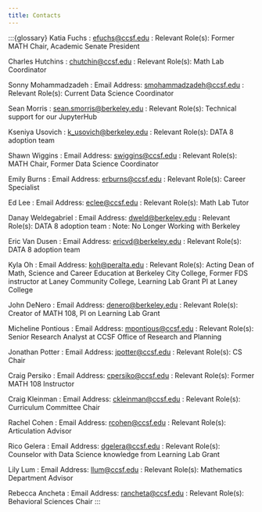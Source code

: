 ```yaml
---
title: Contacts
---
```


:::{glossary}
Katia Fuchs
: efuchs@ccsf.edu
: Relevant Role(s): Former MATH Chair, Academic Senate President

Charles Hutchins
: chutchin@ccsf.edu
: Relevant Role(s): Math Lab Coordinator

Sonny Mohammadzadeh
: Email Address: smohammadzadeh@ccsf.edu
: Relevant Role(s): Current Data Science Coordinator

Sean Morris
: sean.smorris@berkeley.edu
: Relevant Role(s): Technical support for our JupyterHub

Kseniya Usovich
: k_usovich@berkeley.edu
: Relevant Role(s): DATA 8 adoption team

Shawn Wiggins
: Email Address: swiggins@ccsf.edu
: Relevant Role(s): MATH Chair, Former Data Science Coordinator

Emily Burns
: Email Address: erburns@ccsf.edu
: Relevant Role(s): Career Specialist

Ed Lee
: Email Address: eclee@ccsf.edu
: Relevant Role(s): Math Lab Tutor

Danay Weldegabriel
: Email Address: dweld@berkeley.edu
: Relevant Role(s): DATA 8 adoption team
: Note: No Longer Working with Berkeley

Eric Van Dusen
: Email Address: ericvd@berkeley.edu
: Relevant Role(s): DATA 8 adoption team

Kyla Oh
: Email Address: koh@peralta.edu
: Relevant Role(s): Acting Dean of Math, Science and Career Education at Berkeley City College, Former FDS instructor at Laney Community College, Learning Lab Grant PI at Laney College

John DeNero
: Email Address: denero@berkeley.edu
: Relevant Role(s): Creator of MATH 108, PI on Learning Lab Grant

Micheline Pontious
: Email Address: mpontious@ccsf.edu
: Relevant Role(s): Senior Research Analyst at CCSF Office of Research and Planning

Jonathan Potter
: Email Address: jpotter@ccsf.edu
: Relevant Role(s): CS Chair

Craig Persiko
: Email Address: cpersiko@ccsf.edu
: Relevant Role(s): Former MATH 108 Instructor

Craig Kleinman
: Email Address: ckleinman@ccsf.edu
: Relevant Role(s): Curriculum Committee Chair

Rachel Cohen
: Email Address: rcohen@ccsf.edu
: Relevant Role(s): Articulation Advisor

Rico Gelera
: Email Address: dgelera@ccsf.edu
: Relevant Role(s): Counselor with Data Science knowledge from Learning Lab Grant

Lily Lum
: Email Address: llum@ccsf.edu
: Relevant Role(s): Mathematics Department Advisor

Rebecca Ancheta
: Email Address: rancheta@ccsf.edu
: Relevant Role(s): Behavioral Sciences Chair
:::